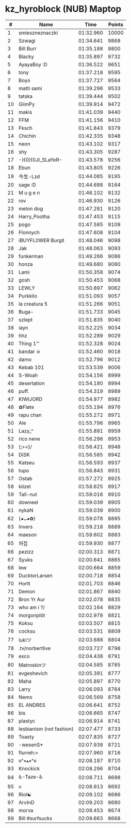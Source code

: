 # kz_hyroblock (NUB) Maptop

|  # | Name | Time | Points |
|-------------- | -------------- | -------------- | -------------- | 
| 1 | smieszneznaczki | 01:32.960 | 10000 | 
| 2 | Szwagi | 01:34.641 | 9868 | 
| 3 | Bill Burr | 01:35.188 | 9800 | 
| 4 | Blacky | 01:35.897 | 9732 | 
| 5 | AyayaBoy :D | 01:36.522 | 9651 | 
| 6 | tony | 01:37.218 | 9595 | 
| 7 | Boyo | 01:37.727 | 9564 | 
| 8 | matti sami | 01:39.296 | 9533 | 
| 9 | tatska | 01:39.444 | 9502 | 
| 10 | GiimPy | 01:39.914 | 9472 | 
| 11 | makis | 01:41.039 | 9440 | 
| 12 | FFM | 01:41.156 | 9410 | 
| 13 | Fksch | 01:41.843 | 9379 | 
| 14 | Chichin | 01:42.335 | 9348 | 
| 15 | neon | 01:43.102 | 9317 | 
| 16 | shy | 01:43.305 | 9287 | 
| 17 | -}{0}{0JI_SLaYeR- | 01:43.578 | 9256 | 
| 18 | Ebun | 01:43.805 | 9226 | 
| 19 | 今生-Lzd | 01:44.085 | 9195 | 
| 20 | sage :D | 01:44.688 | 9164 | 
| 21 | M u g e n | 01:46.102 | 9132 | 
| 22 | rov | 01:46.930 | 9126 | 
| 23 | melon dog | 01:47.281 | 9120 | 
| 24 | Harry_Pootha | 01:47.453 | 9115 | 
| 25 | pogo | 01:47.585 | 9109 | 
| 26 | Flonnych | 01:47.608 | 9104 | 
| 27 | iBUYFL0WER Burgit | 01:48.046 | 9098 | 
| 28 | Jak | 01:48.063 | 9093 | 
| 29 | funkerman | 01:49.266 | 9086 | 
| 30 | honza | 01:49.680 | 9080 | 
| 31 | Lami | 01:50.358 | 9074 | 
| 32 | gosh | 01:50.453 | 9068 | 
| 33 | LEWLY | 01:50.897 | 9062 | 
| 34 | Purkkilo | 01:51.093 | 9057 | 
| 35 | la creatura 5 | 01:51.266 | 9051 | 
| 36 | Buga- | 01:51.733 | 9045 | 
| 37 | szlept | 01:51.835 | 9040 | 
| 38 | iayn | 01:52.225 | 9034 | 
| 39 | hhz | 01:52.289 | 9029 | 
| 40 | Thing 1™ | 01:52.328 | 9024 | 
| 41 | bandar ☠ | 01:52.460 | 9018 | 
| 42 | damo | 01:52.796 | 9012 | 
| 43 | Kebab 101 | 01:53.539 | 9006 | 
| 44 | S-Woah | 01:54.156 | 8999 | 
| 45 | desertation | 01:54.180 | 8994 | 
| 46 | puff. | 01:54.319 | 8989 | 
| 47 | KIWIJORD | 01:54.977 | 8982 | 
| 48 | ✿Fløte | 01:55.194 | 8976 | 
| 49 | rapu chan | 01:55.272 | 8971 | 
| 50 | Ale | 01:55.796 | 8965 | 
| 51 | Lazy_^ | 01:55.891 | 8959 | 
| 52 | rico nene | 01:56.296 | 8953 | 
| 53 | (;><)/ | 01:56.421 | 8948 | 
| 54 | DiSK | 01:56.585 | 8942 | 
| 55 | Katseu | 01:56.593 | 8937 | 
| 56 | tupo | 01:56.843 | 8931 | 
| 57 | Ostab | 01:57.272 | 8925 | 
| 58 | közel | 01:58.625 | 8917 | 
| 59 | Tall-nut | 01:59.016 | 8910 | 
| 60 | downeel | 01:59.039 | 8905 | 
| 61 | nykaN | 01:59.039 | 8900 | 
| 62 | (◕ᴗ◕✿) | 01:59.078 | 8895 | 
| 63 | Invers | 01:59.218 | 8889 | 
| 64 | maeson | 01:59.602 | 8883 | 
| 65 | 허접 | 01:59.930 | 8877 | 
| 66 | pezizz | 02:00.313 | 8871 | 
| 67 | Syuks | 02:00.641 | 8865 | 
| 68 | lew | 02:00.664 | 8859 | 
| 69 | DucktorLarsen | 02:00.718 | 8854 | 
| 70 | Hortt | 02:01.703 | 8846 | 
| 71 | Demon | 02:01.867 | 8840 | 
| 72 | Bron Yr Aur | 02:02.078 | 8835 | 
| 73 | who am i ?/ | 02:02.164 | 8829 | 
| 74 | morgonplöt | 02:02.978 | 8821 | 
| 75 | Koksu | 02:03.507 | 8815 | 
| 76 | cocksu | 02:03.531 | 8809 | 
| 77 | lukiツ | 02:03.688 | 8804 | 
| 78 | .tv/norbertlive | 02:03.727 | 8798 | 
| 79 | exco | 02:04.438 | 8791 | 
| 80 | Matroskinツ | 02:04.585 | 8785 | 
| 81 | evgeshevich | 02:05.391 | 8777 | 
| 82 | Maha | 02:05.897 | 8770 | 
| 83 | Larry | 02:06.093 | 8764 | 
| 84 | Nemo | 02:06.569 | 8758 | 
| 85 | EL ANDRES | 02:06.641 | 8752 | 
| 86 | bis | 02:06.665 | 8747 | 
| 87 | plastyc | 02:06.914 | 8741 | 
| 88 | lesbianism (not fashion) | 02:07.477 | 8733 | 
| 89 | Toasty | 02:07.835 | 8727 | 
| 90 | -wesenS* | 02:07.938 | 8721 | 
| 91 | flurreh:> | 02:07.960 | 8716 | 
| 92 | ฅ^•ﻌ•^ฅ | 02:08.187 | 8710 | 
| 93 | Knockick | 02:08.296 | 8704 | 
| 94 | ♿-Taze-♿ | 02:08.711 | 8698 | 
| 95 | ℮ | 02:08.913 | 8692 | 
| 96 | Riol☯ | 02:09.102 | 8686 | 
| 97 | ArvInD | 02:09.203 | 8680 | 
| 98 | morva | 02:09.453 | 8674 | 
| 99 | Bill #surfsucks | 02:09.663 | 8668 | 

